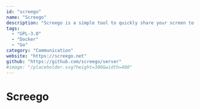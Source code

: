 ```yaml
---
id: "screego"
name: "Screego"
description: "Screego is a simple tool to quickly share your screen to one or multiple people via web browser."
tags:
  - "GPL-3.0"
  - "Docker"
  - "Go"
category: "Communication"
website: "https://screego.net"
github: "https://github.com/screego/server"
#image: "/placeholder.svg?height=300&width=400"
---
```


# Screego
